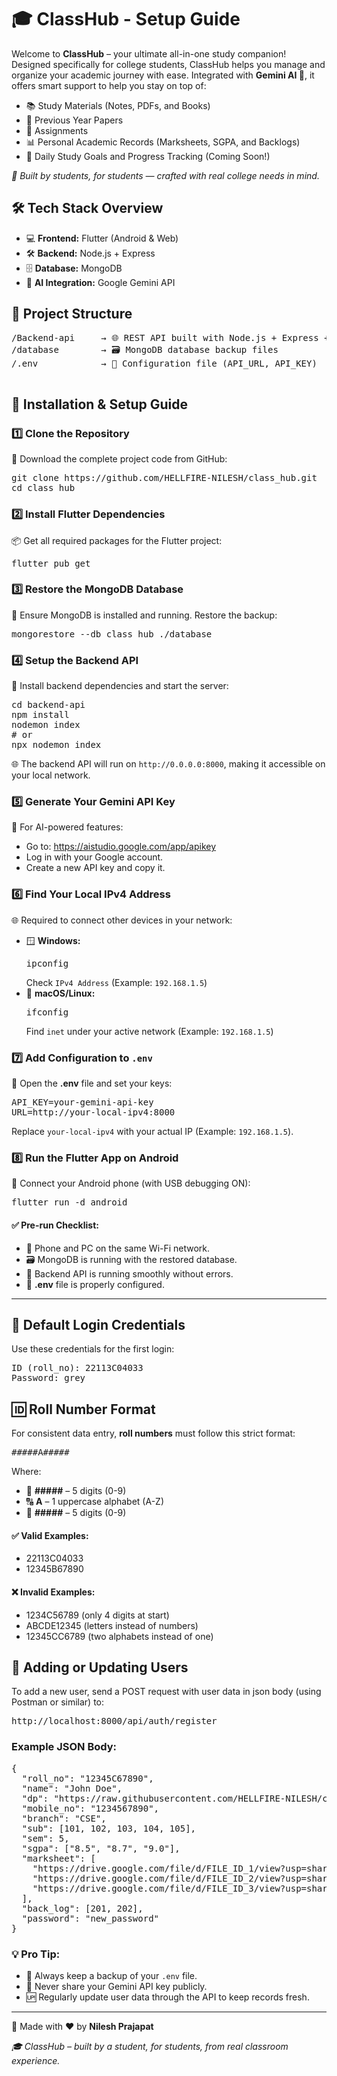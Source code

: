 <!DOCTYPE html>
<html lang="en">
<head>
  <meta charset="UTF-8">
  <meta name="viewport" content="width=device-width, initial-scale=1.0">
</head>
<body>

  <h1>🎓 ClassHub - Setup Guide</h1>

  <p>Welcome to <strong>ClassHub</strong> – your ultimate all-in-one study companion! Designed specifically for college students, ClassHub helps you manage and organize your academic journey with ease. Integrated with <strong>Gemini AI 🤖</strong>, it offers smart support to help you stay on top of:</p>
  
  <ul>
    <li>📚 Study Materials (Notes, PDFs, and Books)</li>
    <li>📄 Previous Year Papers </li>
    <li>📝 Assignments</li>
    <li>📊 Personal Academic Records (Marksheets, SGPA, and Backlogs)</li>
    <li>🎯 Daily Study Goals and Progress Tracking (Coming Soon!)</li>
  </ul>

  <p><em>🚀 Built by students, for students — crafted with real college needs in mind.</em></p>

  <h2>🛠️ Tech Stack Overview</h2>
  <ul>
    <li>💻 <strong>Frontend:</strong> Flutter (Android & Web)</li>
    <li>🛠️ <strong>Backend:</strong> Node.js + Express</li>
    <li>🗄️ <strong>Database:</strong> MongoDB</li>
    <li>🤖 <strong>AI Integration:</strong> Google Gemini API</li>
  </ul>

  <h2>📂 Project Structure</h2>
  <pre>
/Backend-api     → 🌐 REST API built with Node.js + Express + MongoDB
/database        → 🗃️ MongoDB database backup files
/.env            → 🔑 Configuration file (API_URL, API_KEY)
  </pre>

<h2>🚀 Installation & Setup Guide</h2>

<h3>1️⃣ Clone the Repository</h3>
<p>🔽 Download the complete project code from GitHub:</p>
<pre>
git clone https://github.com/HELLFIRE-NILESH/class_hub.git
cd class_hub
</pre>

<h3>2️⃣ Install Flutter Dependencies</h3>
<p>📦 Get all required packages for the Flutter project:</p>
<pre>
flutter pub get
</pre>

<h3>3️⃣ Restore the MongoDB Database</h3>
<p>💾 Ensure MongoDB is installed and running. Restore the backup:</p>
<pre>
mongorestore --db class_hub ./database
</pre>

<h3>4️⃣ Setup the Backend API</h3>
<p>📡 Install backend dependencies and start the server:</p>
<pre>
cd backend-api
npm install
nodemon index
# or
npx nodemon index
</pre>
<p>🌐 The backend API will run on <code>http://0.0.0.0:8000</code>, making it accessible on your local network.</p>

<h3>5️⃣ Generate Your Gemini API Key</h3>
<p>🔑 For AI-powered features:</p>
<ul>
  <li>Go to: <a href="https://aistudio.google.com/app/apikey">https://aistudio.google.com/app/apikey</a></li>
  <li>Log in with your Google account.</li>
  <li>Create a new API key and copy it.</li>
</ul>

<h3>6️⃣ Find Your Local IPv4 Address</h3>
<p>🌐 Required to connect other devices in your network:</p>
<ul>
  <li>🪟 <strong>Windows:</strong>
    <pre>ipconfig</pre>
    Check <code>IPv4 Address</code> (Example: <code>192.168.1.5</code>)
  </li>
  <li>🐧 <strong>macOS/Linux:</strong>
    <pre>ifconfig</pre>
    Find <code>inet</code> under your active network (Example: <code>192.168.1.5</code>)
  </li>
</ul>

<h3>7️⃣ Add Configuration to <code>.env</code></h3>
<p>🔧 Open the <strong>.env</strong> file and set your keys:</p>
<pre>
API_KEY=your-gemini-api-key
URL=http://your-local-ipv4:8000
</pre>
<p>Replace <code>your-local-ipv4</code> with your actual IP (Example: <code>192.168.1.5</code>).</p>

<h3>8️⃣ Run the Flutter App on Android</h3>
<p>📱 Connect your Android phone (with USB debugging ON):</p>
<pre>
flutter run -d android
</pre>

<h4>✅ Pre-run Checklist:</h4>
<ul>
  <li>📶 Phone and PC on the same Wi-Fi network.</li>
  <li>🗃️ MongoDB is running with the restored database.</li>
  <li>🚀 Backend API is running smoothly without errors.</li>
  <li>📝 <strong>.env</strong> file is properly configured.</li>
</ul>

<hr>

<h2>🔑 Default Login Credentials</h2>
<p>Use these credentials for the first login:</p>
<pre>
ID (roll_no): 22113C04033
Password: grey_
</pre>

<h2>🆔 Roll Number Format</h2>
<p>For consistent data entry, <strong>roll numbers</strong> must follow this strict format:</p>
<pre>
#####A#####
</pre>
<p>Where:</p>
<ul>
  <li>🔢 <strong>#####</strong> – 5 digits (0-9)</li>
  <li>🔠 <strong>A</strong> – 1 uppercase alphabet (A-Z)</li>
  <li>🔢 <strong>#####</strong> – 5 digits (0-9)</li>
</ul>

<h4>✅ Valid Examples:</h4>
<ul>
  <li>22113C04033</li>
  <li>12345B67890</li>
</ul>

<h4>❌ Invalid Examples:</h4>
<ul>
  <li>1234C56789 (only 4 digits at start)</li>
  <li>ABCDE12345 (letters instead of numbers)</li>
  <li>12345CC6789 (two alphabets instead of one)</li>
</ul>


<h2>🔄 Adding or Updating Users</h2>
<p>To add a new user, send a POST request with user data in json body (using Postman or similar) to:</p>
<pre>
http://localhost:8000/api/auth/register
</pre>

<h3>Example JSON Body:</h3>
<pre>
{
  "roll_no": "12345C67890",
  "name": "John Doe",
  "dp": "https://raw.githubusercontent.com/HELLFIRE-NILESH/class_hub/main/assets/dp/johndoe.jpg",
  "mobile_no": "1234567890",
  "branch": "CSE",
  "sub": [101, 102, 103, 104, 105],
  "sem": 5,
  "sgpa": ["8.5", "8.7", "9.0"],
  "marksheet": [
    "https://drive.google.com/file/d/FILE_ID_1/view?usp=sharing",
    "https://drive.google.com/file/d/FILE_ID_2/view?usp=sharing",
    "https://drive.google.com/file/d/FILE_ID_3/view?usp=sharing"
  ],
  "back_log": [201, 202],
  "password": "new_password"
}
</pre>


<h3>💡 Pro Tip:</h3>
<ul>
  <li>📝 Always keep a backup of your <code>.env</code> file.</li>
  <li>🔐 Never share your Gemini API key publicly.</li>
  <li>🆙 Regularly update user data through the API to keep records fresh.</li>
</ul>

<footer>
  <hr>
  <p>🚀 Made with ❤️ by <strong>Nilesh Prajapat</strong></p>
  <p><em>🎓 ClassHub – built by a student, for students, from real classroom experience.</em></p>
</footer>

</body>
</html>
